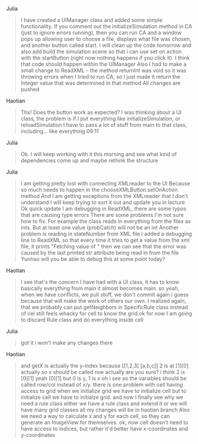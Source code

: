 Julia
>I have created a UIManager class and added some simple functionality. If you comment out the initializeSimulation method in CA (just to ignore errors running), then you can run CA and a window pops up allowing user to choose a file, displays what file was chosen, and another button called start. I will clean up the code tomorrow and also add build the simulation scene so that i can use set on action with the startButton (right now nothing happens if you click it). I think that code should happen within the UIManager
Also I had to make a small change to ReadXML - the method returnInt was void so it was throwing errors when I tried to run CA, so I just made it return the Integer value that was determined in that method
All changes are pushed

Haotian
>Thx!
Does the button work as expected?
I was thinking about a UI class, the problem is if I put everything like initializeSimulation, or reloadSimulation
I have to pass a lot of stuff from main to that class, including... like everything
09:11

Julia
>Ok. I will keep working with it this morning and see what kind of dependencies come up and maybe rethink the structure

Julia
>I am getting pretty lost with connecting XMLreader to the UI
Because so much needs to happen in the chooseXMLButton.setOnAction method
And I am getting exceptions from the XMLreader that I don't understand
I will keep trying to sort it out and update you in lecture
Ok quick update I am debugging in ReadXML, there are some typos that are causing type errors
There are some problems I'm not sure how to fix. For example the class reads in everything from the files as ints. But at least one value (probCatch) will not be an int
Another problem is reading in stateNumber from XML file
I added a debugging line to ReadXML so that every time it tries to get a value from the xml file, it prints "Fetching value of <str>" then we can see that the error was caused by the last printed str attribute being read in from the file
Yunhao will you be able to debug this at some point today?

Haotian
>I see that's the concern I have had with a UI class, it has to know basically everything from main
 it almost becomes main. so yeah, when we have conflicts, we pull stuff, we don't commit again i guess because that will make the work of others our own. I realized again, that we probably can put getNeighbors in SpecificRule class instead of cel still feels whacky for cell to know the grid.ok for now I am going to discard Rule class and do everything inside cell

 Julia
 > got it i won't make any changes there

 Haotian
 >and getX is actually the y-index
 because
 [[1,2,3]
  [a,b,c]]
 2 is at [1][0] actually
 so x should be called row actually
 are you sure? i think 2 is [0][1]
 yeah [0][1]
 but 0 is y, 1 is x
 oh i see
 so the variables should be called row/col instead of x/y.
 there is one problem with cell having access to grid
 when we initialize grid
 we have to initialize cell
 but to initialize cell
 we have to initialze grid. and now I finally see why we need a rule class
                            either we have a rule class and extend it
                            or we will have many grid classes
                            all my changes will be in haotian branch
                            Also we need a way to calculate x and y for each cell, so they can generate an ImageView for themselves. ok, now cell doesn't need to have access to indices, but rather it'd better have x-coordinates and y-coordinates

